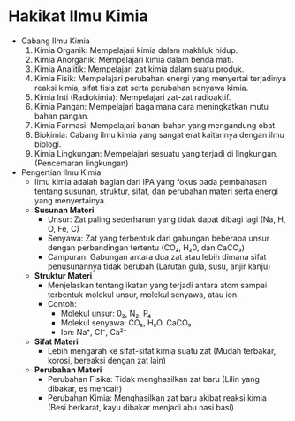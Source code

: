 # Hakikat Ilmu Kimia

- Cabang Ilmu Kimia
  1. Kimia Organik: Mempelajari kimia dalam makhluk hidup.
  2. Kimia Anorganik: Mempelajari kimia dalam benda mati.
  3. Kimia Analitik: Mempelajari zat kimia dalam suatu produk.
  4. Kimia Fisik: Mempelajari perubahan energi yang menyertai terjadinya reaksi kimia, sifat fisis zat serta perubahan senyawa kimia.
  5. Kimia Inti (Radiokimia): Mempelajari zat-zat radioaktif.
  6. Kimia Pangan: Mempelajari bagaimana cara meningkatkan mutu bahan pangan.
  7. Kimia Farmasi: Mempelajari bahan-bahan yang mengandung obat.
  8. Biokimia: Cabang ilmu kimia yang sangat erat kaitannya dengan ilmu biologi.
  9. Kimia Lingkungan: Mempelajari sesuatu yang terjadi di lingkungan. (Pencemaran lingkungan)
- Pengertian Ilmu Kimia
  - Ilmu kimia adalah bagian dari IPA yang fokus pada pembahasan tentang susunan, struktur, sifat, dan perubahan materi serta energi yang menyertainya.
  - **Susunan Materi**
    - Unsur: Zat paling sederhanan yang tidak dapat dibagi lagi (Na, H, O, Fe, C)
    - Senyawa: Zat yang terbentuk dari gabungan beberapa unsur dengan perbandingan tertentu (CO₂, H₂0, dan CaCO₃)
    - Campuran: Gabungan antara dua zat atau lebih dimana sifat penusunannya tidak berubah (Larutan gula, susu, anjir kanju)
  - **Struktur Materi**
    - Menjelaskan tentang ikatan yang terjadi antara atom sampai terbentuk molekul unsur, molekul senyawa, atau ion.
    - Contoh: 
      - Molekul unsur: 0₂, N₂, P₄
      - Molekul senyawa: CO₂, H₂O, CaCO₃
      - Ion: Na⁺, CI⁻, Ca²⁺
  - **Sifat Materi**  
    - Lebih mengarah ke sifat-sifat kimia suatu zat (Mudah terbakar, korosi, bereaksi dengan zat lain)
  - **Perubahan Materi**
    - Perubahan Fisika: Tidak menghasilkan zat baru (Lilin yang dibakar, es mencair)
    - Perubahan Kimia: Menghasilkan zat baru akibat reaksi kimia (Besi berkarat, kayu dibakar menjadi abu nasi basi)